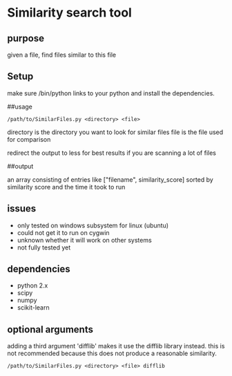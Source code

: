 # Similarity search tool

## purpose

given a file, find files similar to this file

## Setup

make sure /bin/python links to your python and install the dependencies.

##usage

```
/path/to/SimilarFiles.py <directory> <file>
```

directory is the directory you want to look for similar files
file is the file used for comparison

redirect the output to less for best results if you are scanning a lot of files

##output

an array consisting of entries like ["filename", similarity\_score] sorted by similarity score and the time it took to run

## issues

- only tested on windows subsystem for linux (ubuntu)
- could not get it to run on cygwin
- unknown whether it will work on other systems
- not fully tested yet

## dependencies

- python 2.x
- scipy
- numpy
- scikit-learn

## optional arguments

adding a third argument 'difflib' makes it use the difflib library instead. this is not recommended because this does not produce a reasonable similarity. 

```
/path/to/SimilarFiles.py <directory> <file> difflib

```
